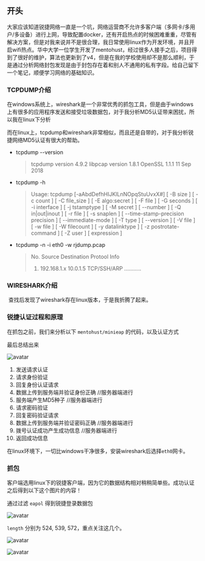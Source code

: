 



## 开头

大家应该知道锐捷网络一直是一个坑，网络运营商不允许多客户端（多网卡/多用户/多设备）进行上网，导致配置docker，还有开启热点的时候困难重重，尽管有解决方案，但是对我来说并不是很合理，我日常使用linux作为开发环境，并且开启wifi热点。华中大学一位学生开发了mentohust，经过很多人接手之后，项目得到了很好的维护，算法也更新到了v4，但是在我的学校使用却不是那么顺利，于是通过分析网络封包发现是由于封包存在着和别人不通用的私有字段。给自己留下一个笔记，顺便学习网络的基础知识。

### TCPDUMP介绍

在windows系统上，wireshark是一个非常优秀的抓包工具，但是由于windows上有很多的应用程序发送和接受垃圾数据包，对于我分析MD5认证带来困扰，所以我在linux下分析

而在linux上，tcpdump和wireshark非常相似，而且还是自带的，对于我分析锐捷网络MD5认证有很大的帮助。

- tcpdump --version

  > tcpdump version 4.9.2
  > libpcap version 1.8.1
  > OpenSSL 1.1.1  11 Sep 2018

- tcpdump -h

  > Usage: tcpdump [-aAbdDefhHIJKlLnNOpqStuUvxX#] [ -B size ] [ -c count ]
  > 		[ -C file_size ] [ -E algo:secret ] [ -F file ] [ -G seconds ]
  > 		[ -i interface ] [ -j tstamptype ] [ -M secret ] [ --number ]
  > 		[ -Q in|out|inout ]
  > 		[ -r file ] [ -s snaplen ] [ --time-stamp-precision precision ]
  > 		[ --immediate-mode ] [ -T type ] [ --version ] [ -V file ]
  > 		[ -w file ] [ -W filecount ] [ -y datalinktype ] [ -z postrotate-command ]
  > 		[ -Z user ] [ expression ]

- tcpdump -n -i eth0 -w rjdump.pcap

  > No.   	 Source   		  Destination  			   Protool     			Info
  >
  > 1.    192.168.1.x    		10.0.1.5				TCP/SSH/ARP		...........		



### WIRESHARK介绍

​	查找后发现了wireshark存在linux版本，于是我折腾了起来。



### 锐捷认证过程和原理

在抓包之前，我们来分析以下 `mentohust/minieap` 的代码，以及认证方式



最后总结出来

![avatar](/Gah0.github.io/images/20191209/renzhengguocheng.png)

1. 发送请求认证 
2. 请求身份验证 
3. 回复身份认证请求 
4. 数据上传到服务端并验证身份正确 //服务器端进行
5. 服务端产生MD5种子  //服务器端进行
6. 请求密码验证 
7. 回复密码验证请求 
8. 数据上传到服务端并验证密码正确  //服务器端进行
9. 拨号认证成功产生成功信息  //服务器端进行
10. 返回成功信息



在linux环境下，一切比windows干净很多，安装wireshark后选择`eth0`网卡。



### 抓包

客户端选用linux下的锐捷客户端，因为它的数据结构相对稍稍简单些。成功认证之后得到以下这个图片的内容！

通过过滤  `eapol` 得到锐捷登录数据包

![avatar](/Gah0.github.io/images/20191209/2.png)

`length` 分别为 524, 539, 572，重点关注这几个。

![avatar](/Gah0.github.io/images/20191209/3.png)

![avatar](/Gah0.github.io/images/20191209/4.png)